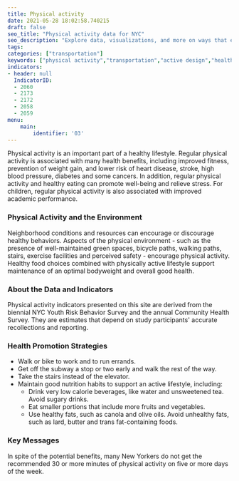 ```yaml
---
title: Physical activity
date: 2021-05-28 18:02:58.740215
draft: false
seo_title: "Physical activity data for NYC"
seo_description: "Explore data, visualizations, and more on ways that environments shape health in New York City's neighborhoods.."
tags: 
categories: ["transportation"]
keywords: ["physical activity","transportation","active design","health"]
indicators:
- header: null
  IndicatorID:
  - 2060
  - 2173
  - 2172
  - 2058
  - 2059
menu:
    main:
        identifier: '03'
---
```


Physical activity is an important part of a healthy lifestyle. Regular physical activity is associated with many health benefits, including improved fitness, prevention of weight gain, and lower risk of heart disease, stroke, high blood pressure, diabetes and some cancers. In addition, regular physical activity and healthy eating can promote well-being and relieve stress. For children, regular physical activity is also associated with improved academic performance.

### Physical Activity and the Environment

Neighborhood conditions and resources can encourage or discourage healthy behaviors. Aspects of the physical environment - such as the presence of well-maintained green spaces, bicycle paths, walking paths, stairs, exercise facilities and perceived safety - encourage physical activity. Healthy food choices combined with physically active lifestyle support maintenance of an optimal bodyweight and overall good health.

### About the Data and Indicators

Physical activity indicators presented on this site are derived from the biennial NYC Youth Risk Behavior Survey and the annual Community Health Survey. They are estimates that depend on study participants' accurate recollections and reporting.

### Health Promotion Strategies

* Walk or bike to work and to run errands.
* Get off the subway a stop or two early and walk the rest of the way.
* Take the stairs instead of the elevator.
* Maintain good nutrition habits to support an active lifestyle, including:
	+ Drink very low calorie beverages, like water and unsweetened tea. Avoid sugary drinks.
	+ Eat smaller portions that include more fruits and vegetables.
	+ Use healthy fats, such as canola and olive oils. Avoid unhealthy fats, such as lard, butter and trans fat-containing foods.

### Key Messages

In spite of the potential benefits, many New Yorkers do not get the recommended 30 or more minutes of physical activity on five or more days of the week.
